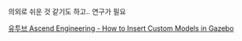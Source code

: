 의외로 쉬운 것 같기도 하고.. 연구가 필요

[유투브 Ascend Engineering - How to Insert Custom Models in Gazebo](https://www.youtube.com/watch?v=fwoTLfypIMw)

